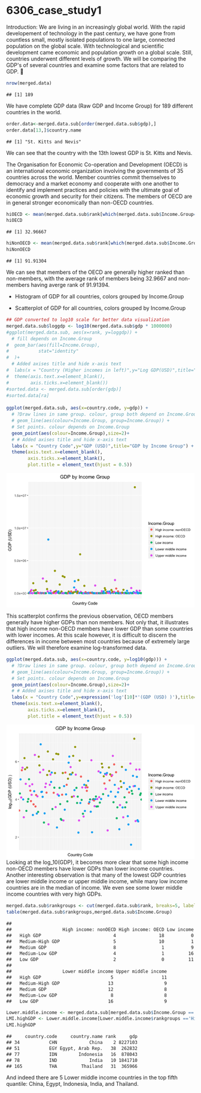 # 6306_case_study1



Introduction:
We are living in an increasingly global world. With the rapid developement of technology in the past century, we have gone from countless small, mostly isolated populations to one large, connected population on the global scale. With technological and scientific development came economic and population growth on a global scale. Still, countries underwent different levels of growth. We will be comparing the GDP's of several countries and examine some factors that are related to GDP. 




```r
nrow(merged.data)
```

```
## [1] 189
```
We have complete GDP data (Raw GDP and Income Group) for 189 different countries in the world. 



```r
order.data<-merged.data.sub[order(merged.data.sub$gdp),]
order.data[13,]$country.name
```

```
## [1] "St. Kitts and Nevis"
```
We can see that the country with the 13th lowest GDP is St. Kitts and Nevis. 


The Organisation for Economic Co-operation and Development (OECD) is an international economic organization involving the governments of 35 countries across the world. Member countries commit themselves to democracy and a market economy and cooperate with one another to identify and implement practices and policies with the ultimate goal of economic growth and security for their citizens.
The members of OECD are in general stronger economically than non-OECD countries. 

```r
hiOECD <- mean(merged.data.sub$rank[which(merged.data.sub$Income.Group=="High income: OECD")])
hiOECD
```

```
## [1] 32.96667
```

```r
hiNonOECD <- mean(merged.data.sub$rank[which(merged.data.sub$Income.Group=="High income: nonOECD")])
hiNonOECD
```

```
## [1] 91.91304
```
We can see that members of the OECD are generally higher ranked than non-members, with the average rank of members being 32.9667 and non-members having averge rank of 91.91394.

* Histogram of GDP for all countries, colors grouped by Income.Group


* Scatterplot of GDP for all countries, colors grouped by Income.Group

```r
## GDP converted to log10 scale for better data visualization
merged.data.sub$loggdp <- log10(merged.data.sub$gdp * 1000000)
#ggplot(merged.data.sub, aes(x=rank, y=loggdp)) + 
  # fill depends on Income.Group
#  geom_bar(aes(fill=Income.Group),  
#           stat="identity"
#  )+
  # Added axises title and hide x-axis text
#  labs(x = "Country (Higher incomes in left)",y="Log GDP(USD)",title="GDP by Income Group") +
#  theme(axis.text.x=element_blank(),
#        axis.ticks.x=element_blank())
#sorted.data <- merged.data.sub[order(gdp)]
#sorted.data[ra]

ggplot(merged.data.sub, aes(x=country.code, y=gdp)) + 
  # ?Draw lines in same group. colour, group both depend on Income.Group
  # geom_line(aes(colour=Income.Group, group=Income.Group)) + 
  # Set points. colour depends on Income.Group
  geom_point(aes(colour=Income.Group),size=2)+ 
  # # Added axises title and hide x-axis text
  labs(x = "Country Code",y="GDP (USD)",title="GDP by Income Group") +
  theme(axis.text.x=element_blank(),
        axis.ticks.x=element_blank(),
        plot.title = element_text(hjust = 0.5))
```

<img src="6306_case_study_rmd_files/figure-html/unnamed-chunk-7-1.png" style="display: block; margin: auto;" />

This scatterplot confirms the previous observation, OECD members generally have higher GDPs than non members. Not only that, it illustrates that high income non-OECD members have lower GDP than some countries with lower incomes. At this scale however, it is difficult to discern the differences in income between most countries because of extremely large outliers. We will therefore examine log-transformed data. 

```r
ggplot(merged.data.sub, aes(x=country.code, y=log10(gdp))) + 
  # ?Draw lines in same group. colour, group both depend on Income.Group
  # geom_line(aes(colour=Income.Group, group=Income.Group)) + 
  # Set points. colour depends on Income.Group
  geom_point(aes(colour=Income.Group),size=2)+ 
  # # Added axises title and hide x-axis text
  labs(x = "Country Code",y=expression('log'[10]*'(GDP (USD) )'),title="GDP by Income Group") +
  theme(axis.text.x=element_blank(),
        axis.ticks.x=element_blank(), 
        plot.title = element_text(hjust = 0.5))
```

<img src="6306_case_study_rmd_files/figure-html/unnamed-chunk-8-1.png" style="display: block; margin: auto;" />
Looking at the log_10(GDP), it becomes more clear that some high income non-OECD members have lower GDPs than lower income countries. Another interesting observation is that many of the lowest GDP countries are lower middle income or upper middle income, while many low income countries are in the median of income. We even see some lower middle income countries with very high GDPs.


```r
merged.data.sub$rankgroups <- cut(merged.data.sub$rank, breaks=5, labels = c("High GDP", 'Medium-High GDP', 'Medium GDP', 'Medium-Low GDP', 'Low GDP'))
table(merged.data.sub$rankgroups,merged.data.sub$Income.Group)
```

```
##                  
##                   High income: nonOECD High income: OECD Low income
##   High GDP                           4                18          0
##   Medium-High GDP                    5                10          1
##   Medium GDP                         8                 1          9
##   Medium-Low GDP                     4                 1         16
##   Low GDP                            2                 0         11
##                  
##                   Lower middle income Upper middle income
##   High GDP                          5                  11
##   Medium-High GDP                  13                   9
##   Medium GDP                       12                   8
##   Medium-Low GDP                    8                   8
##   Low GDP                          16                   9
```

```r
Lower.middle.income <- merged.data.sub[merged.data.sub$Income.Group =='Lower middle income',]
LMI.highGDP <- Lower.middle.income[Lower.middle.income$rankgroups =='High GDP',1:4]
LMI.highGDP
```

```
##     country.code     country.name rank     gdp
## 34           CHN            China    2 8227103
## 51           EGY Egypt, Arab Rep.   38  262832
## 77           IDN        Indonesia   16  878043
## 78           IND            India   10 1841710
## 165          THA         Thailand   31  365966
```
And indeed there are 5 Lower middle income countries in the top fifth quantile: China, Egypt, Indonesia, India, and Thailand.

